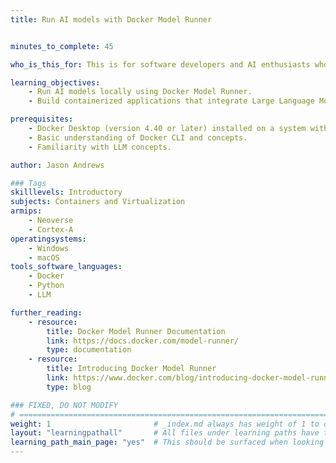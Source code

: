 ```yaml
---
title: Run AI models with Docker Model Runner


minutes_to_complete: 45

who_is_this_for: This is for software developers and AI enthusiasts who want to run pre-trained AI models locally using Docker Model Runner.

learning_objectives:
    - Run AI models locally using Docker Model Runner.
    - Build containerized applications that integrate Large Language Models (LLMs).

prerequisites:
    - Docker Desktop (version 4.40 or later) installed on a system with at least 16GB of RAM (recommended).
    - Basic understanding of Docker CLI and concepts.
    - Familiarity with LLM concepts.

author: Jason Andrews

### Tags
skilllevels: Introductory
subjects: Containers and Virtualization
armips:
    - Neoverse
    - Cortex-A
operatingsystems:
    - Windows
    - macOS
tools_software_languages:
    - Docker
    - Python
    - LLM

further_reading:
    - resource:
        title: Docker Model Runner Documentation
        link: https://docs.docker.com/model-runner/
        type: documentation
    - resource:
        title: Introducing Docker Model Runner
        link: https://www.docker.com/blog/introducing-docker-model-runner/
        type: blog

### FIXED, DO NOT MODIFY
# ================================================================================
weight: 1                       # _index.md always has weight of 1 to order correctly
layout: "learningpathall"       # All files under learning paths have this same wrapper
learning_path_main_page: "yes"  # This should be surfaced when looking for related content. Only set for _index.md of learning path content.
---
```


